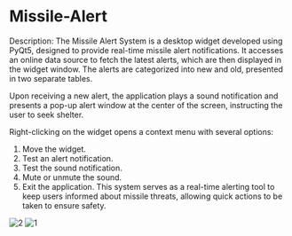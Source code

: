 # Missile-Alert

Description:
The Missile Alert System is a desktop widget developed using PyQt5, designed to provide real-time missile alert notifications. It accesses an online data source to fetch the latest alerts, which are then displayed in the widget window. The alerts are categorized into new and old, presented in two separate tables.

Upon receiving a new alert, the application plays a sound notification and presents a pop-up alert window at the center of the screen, instructing the user to seek shelter.

Right-clicking on the widget opens a context menu with several options:

1. Move the widget.
2. Test an alert notification.
3. Test the sound notification.
4. Mute or unmute the sound.
5. Exit the application.
This system serves as a real-time alerting tool to keep users informed about missile threats, allowing quick actions to be taken to ensure safety.

![2](https://github.com/coon-126/Missile-Alert/assets/77004556/2e132c50-f27f-4fec-9899-96b38040b1a2)
![1](https://github.com/coon-126/Missile-Alert/assets/77004556/15f05e04-954d-4ba5-b6c7-f824abe71263)
